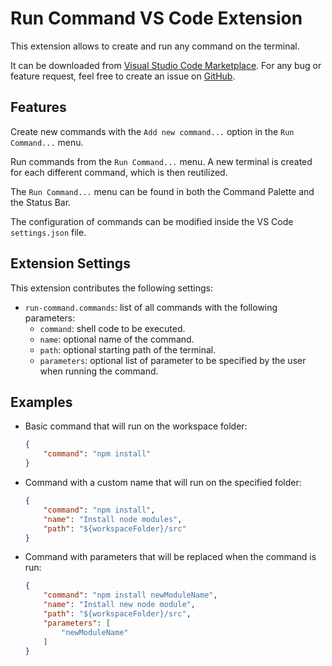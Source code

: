 # Run Command VS Code Extension

This extension allows to create and run any command on the terminal.

It can be downloaded from [Visual Studio Code Marketplace](https://marketplace.visualstudio.com/items?itemName=camillucci.command-run).
For any bug or feature request, feel free to create an issue on [GitHub](https://github.com/camillucci/run-command).

## Features

Create new commands with the `Add new command...` option in the `Run Command...` menu.

Run commands from the `Run Command...` menu. A new terminal is created for each different command, which is then reutilized.

The `Run Command...` menu can be found in both the Command Palette and the Status Bar.

The configuration of commands can be modified inside the VS Code `settings.json` file.

## Extension Settings

This extension contributes the following settings:

- `run-command.commands`: list of all commands with the following parameters:
  - `command`: shell code to be executed.
  - `name`: optional name of the command.
  - `path`: optional starting path of the terminal.
  - `parameters`: optional list of parameter to be specified by the user when running the command.

## Examples

- Basic command that will run on the workspace folder:

  ```json
  {
      "command": "npm install"
  }
  ```

- Command with a custom name that will run on the specified folder:

  ```json
  {
      "command": "npm install",
      "name": "Install node modules",
      "path": "${workspaceFolder}/src"
  }
  ```

- Command with parameters that will be replaced when the command is run:

  ```json
  {
      "command": "npm install newModuleName",
      "name": "Install new node module",
      "path": "${workspaceFolder}/src",
      "parameters": [
          "newModuleName"
      ]
  }
  ```
